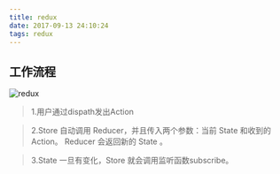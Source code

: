 ```yaml
---
title: redux
date: 2017-09-13 24:10:24
tags: redux
---
```



## 工作流程

![redux](/img/redux.jpg)

> 1.用户通过dispath发出Action 

> 2.Store 自动调用 Reducer，并且传入两个参数：当前 State 和收到的 Action。 Reducer 会返回新的 State 。

> 3.State 一旦有变化，Store 就会调用监听函数subscribe。
